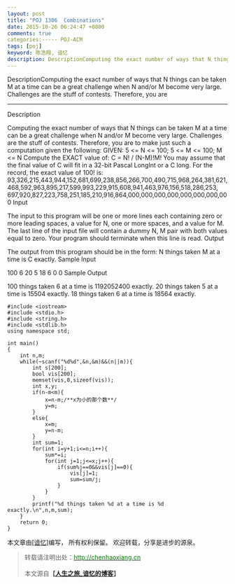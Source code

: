 ```yaml
---
layout: post
title: "POJ 1306  Combinations"
date: 2015-10-26 06:24:47 +0800
comments: true
categories:----- POJ-ACM
tags: [poj]
keyword: 陈浩翔, 谙忆
description: DescriptionComputing the exact number of ways that N things can be taken M at a time can be a great challenge when N and/or M become very large. Challenges are the stuff of contests. Therefore, you are 
---
```



DescriptionComputing the exact number of ways that N things can be taken M at a time can be a great challenge when N and/or M become very large. Challenges are the stuff of contests. Therefore, you are
<!-- more -->
----------

Description

Computing the exact number of ways that N things can be taken M at a time can be a great challenge when N and/or M become very large. Challenges are the stuff of contests. Therefore, you are to make just such a computation given the following: 
GIVEN: 5 <= N <= 100; 5 <= M <= 100; M <= N 
Compute the EXACT value of: C = N! / (N-M)!M! 
You may assume that the final value of C will fit in a 32-bit Pascal LongInt or a C long. For the record, the exact value of 100! is: 
93,326,215,443,944,152,681,699,238,856,266,700,490,715,968,264,381,621, 468,592,963,895,217,599,993,229,915,608,941,463,976,156,518,286,253, 697,920,827,223,758,251,185,210,916,864,000,000,000,000,000,000,000,000 
Input

The input to this program will be one or more lines each containing zero or more leading spaces, a value for N, one or more spaces, and a value for M. The last line of the input file will contain a dummy N, M pair with both values equal to zero. Your program should terminate when this line is read.
Output

The output from this program should be in the form: 
N things taken M at a time is C exactly. 
Sample Input

100  6
20  5
18  6
0  0
Sample Output

100 things taken 6 at a time is 1192052400 exactly.
20 things taken 5 at a time is 15504 exactly.
18 things taken 6 at a time is 18564 exactly.


```
#include <iostream>
#include <stdio.h>
#include <string.h>
#include <stdlib.h>
using namespace std;

int main()
{
    int n,m;
    while(~scanf("%d%d",&n,&m)&&(n||m)){
        int s[200];
        bool vis[200];
        memset(vis,0,sizeof(vis));
        int x,y;
        if(n-m<m){
            x=n-m;/**x为小的那个数**/
            y=m;
        }
        else{
            x=m;
            y=n-m;
        }
        int sum=1;
        for(int i=y+1;i<=n;i++){
            sum*=i;
            for(int j=1;j<=x;j++){
                if(sum%j==0&&vis[j]==0){
                    vis[j]=1;
                    sum=sum/j;
                }
            }
        }
        printf("%d things taken %d at a time is %d exactly.\n",n,m,sum);
    }
    return 0;
}

```

本文章由<a href="http://chenhaoxiang.cn/">[谙忆]</a>编写， 所有权利保留。 
欢迎转载，分享是进步的源泉。
<blockquote cite='陈浩翔'>
<p background-color='#D3D3D3'>转载请注明出处：<a href='http://chenhaoxiang.cn'><font color="green">http://chenhaoxiang.cn</font></a><br><br>
本文源自<strong>【<a href='http://chenhaoxiang.cn' target='_blank'>人生之旅_谙忆的博客</a>】</strong></p>
</blockquote>
